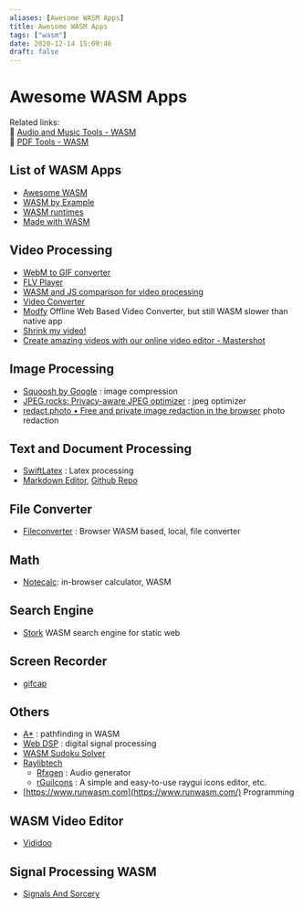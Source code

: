 ```yaml
---
aliases: [Awesome WASM Apps]
title: Awesome WASM Apps
tags: ["wasm"]
date: 2020-12-14 15:09:46
draft: false
---
```


# Awesome WASM Apps

Related links:  
🔗 [Audio and Music Tools - WASM](audio-tool.md)  
🔗 [PDF Tools - WASM](/app/pdf-tool)  

## List of WASM Apps

- [Awesome WASM](https://github.com/mbasso/awesome-wasm)
- [WASM by Example](https://wasmbyexample.dev/home.en-us.html)
- [WASM runtimes](https://github.com/appcypher/awesome-wasm-runtimes)
- [Made with WASM](https://madewithwebassembly.com/)

## Video Processing

- [WebM to GIF converter](https://webmtogif.app/)
- [FLV Player](https://flvplayer.app/)
- [WASM and JS comparison for video processing](https://d2jta7o2zej4pf.cloudfront.net/)
- [Video Converter](https://w3reality.github.io/async-thread-worker/examples/wasm-ffmpeg/index.html)
- [Modfy](https://app.modfy.video/) Offline Web Based Video Converter, but still WASM slower than native app
- [Shrink my video!](https://acailly.github.io/shrink-my-video/)
- [Create amazing videos with our online video editor - Mastershot](https://mastershot.app/)

## Image Processing

- [Squoosh by Google](https://squoosh.app/) : image compression
- [JPEG.rocks: Privacy-aware JPEG optimizer](https://jpeg.rocks/) : jpeg optimizer
- [redact.photo • Free and private image redaction in the browser](https://redact.photo/) photo redaction

## Text and Document Processing

- [SwiftLatex](https://www.swiftlatex.com/) : Latex processing
- [Markdown Editor](https://rsms.me/markdown-wasm/), [Github Repo](https://github.com/rsms/markdown-wasm)

## File Converter

- [Fileconverter](https://fileconverter.digital/) : Browser WASM based, local, file converter

## Math

- [Notecalc](https://bbodi.github.io/notecalc3/notecalc): in-browser calculator, WASM

## Search Engine

- [Stork](https://stork-search.net/) WASM search engine for static web

## Screen Recorder

- [gifcap](https://gifcap.dev/)

## Others

- [A*](https://jakedeichert.github.io/wasm-astar/) : pathfinding in WASM
- [Web DSP](https://github.com/shamadee/web-dsp) : digital signal processing
- [WASM Sudoku Solver](https://colineberhardt.github.io/wasm-sudoku-solver/)
- [Raylibtech](https://raylibtech.itch.io/)
    - [Rfxgen](https://raylibtech.itch.io/rfxgen) : Audio generator
    - [rGuiIcons](https://raylibtech.itch.io/rguiicons) : A simple and easy-to-use raygui icons editor, etc.
- [https://www.runwasm.com](https://www.runwasm.com/) Programming

## WASM Video Editor

- [Vididoo](https://vididoo.vercel.app/)

## Signal Processing WASM

- [Signals And Sorcery](https://signalsandsorcery.org/sas/composer)
